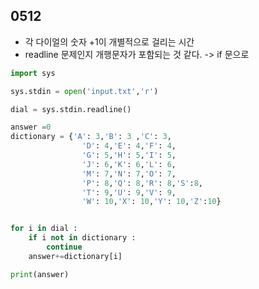 ## 0512

- 각 다이얼의 숫자 +1이 개별적으로 걸리는 시간
- readline 문제인지 개행문자가 포함되는 것 같다. -> if 문으로 

```python
import sys

sys.stdin = open('input.txt','r')

dial = sys.stdin.readline()

answer =0
dictionary = {'A': 3,'B': 3 ,'C': 3,
                'D': 4,'E': 4,'F': 4,
                'G': 5,'H': 5,'I': 5,
                'J': 6,'K': 6,'L': 6,
                'M': 7,'N': 7,'O': 7,
                'P': 8,'Q': 8,'R': 8,'S':8,
                'T': 9,'U': 9,'V': 9,
                'W': 10,'X': 10,'Y': 10,'Z':10}


for i in dial :
    if i not in dictionary :
        continue
    answer+=dictionary[i]

print(answer)

```
